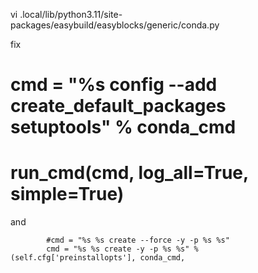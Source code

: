 
vi .local/lib/python3.11/site-packages/easybuild/easyblocks/generic/conda.py

fix 

#        cmd = "%s config --add create_default_packages setuptools" % conda_cmd
#        run_cmd(cmd, log_all=True, simple=True)


and 


            #cmd = "%s %s create --force -y -p %s %s"
            cmd = "%s %s create -y -p %s %s" % (self.cfg['preinstallopts'], conda_cmd,
